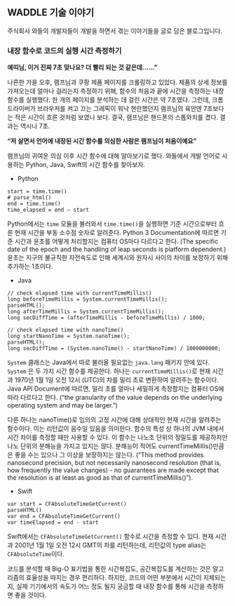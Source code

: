 ## WADDLE 기술 이야기

주식회사 와들의 개발자들이 개발을 하면서 겪는 이야기들을 글로 담은 블로그입니다. 

### 내장 함수로 코드의 실행 시간 측정하기

**예띠님, 이거 진짜 7초 맞나요? 더 빨리 되는 것 같은데……”**

 나른한 가을 오후, 램프님과 쿠팡 제품 페이지를 크롤링하고 있었다. 제품의 상세 정보를 가져오는데 얼마나 걸리는지 측정하기 위해, 함수의 처음과 끝에 시간을 측정하는 내장 함수를 실행했다. 한 개의 페이지를 분석하는 데 걸린 시간은 약 7초였다. 그런데, 크롬 드라이버가 브라우저를 켜고 끄는 그래픽이 워낙 현란했던지 램프님의 육안엔 7초보다는 적은 시간이 흐른 것처럼 보였나 보다. 결국, 램프님은 핸드폰의 스톱와치를 켰다. 결과는 역시나 7초.
 
**“저 살면서 언어에 내장된 시간 함수를 의심한 사람은 램프님이 처음이예요”**

 램프님의 귀여운 의심 이후 시간 함수에 대해 알아보기로 했다. 와들에서 개발 언어로 사용하는 Python, Java, Swift의 시간 함수를 찾아보자.

- Python

```import time
start = time.time()
# parse_html()
end = time.time()
time_elapsed = end – start
```

Python에서는 `time` 모듈을 불러와서 `time.time()`을 실행하면 기준 시간으로부터 흐른 현재 시간을 부동 소수점 숫자로 알려준다. Python 3 Documentation에 따르면 기준 시간과 윤초를 어떻게 처리할지는 컴퓨터 OS마다 다르다고 한다. (The specific date of the epoch and the handling of leap seconds is platform dependent.) 윤초는 지구의 불규칙한 자전속도로 인해 세계시와 원자시 사이의 차이를 보정하기 위해 추가하는 1초이다.

- Java

```
// check elapsed time with currentTimeMillis()
long beforeTimeMillis = System.currentTimeMillis();
parseHTML();
long afterTimeMillis = System.currentTimeMillis();
long secDiffTime = (afterTimeMillis - beforeTimeMillis) / 1000;

// check elapsed time with nanoTime()
long startNanoTime = System.nanoTime();
parseHTML();
long secDiffTime = (System.nanoTime() - startNanoTime) / 1000000000;
```

 `System` 클래스는 Java에서 따로 불러올 필요없는 `java.lang` 패키지 안에 있다. `System` 은 두 가지 시간 함수를 제공한다. 하나는 `currentTimeMillis()`로 현재 시간과 1970년 1월 1일 오전 12시 (UTC)의 차를 밀리 초로 변환하여 알려주는 함수이다. Java API Document에 따르면, 밀리 초를 얼마나 세밀하게 측정할지는 컴퓨터 OS에 따라 다르다고 한다. (“the granularity of the value depends on the underlying operating system and may be larger.”) 
 
 다른 하나는 nanoTime()로 임의의 고정 시간에 대해 상대적인 현재 시간을 알려주는 함수이다. 이는 리턴값이 음수일 있음을 의미한다. 함수의 특성 상 하나의 JVM 내에서 시간 차이를 측정할 때만 사용할 수 있다. 이 함수는 나노초 단위의 정밀도를 제공하지만 나노 단위의 분해능을 가지고 있지는 않다. 분해능이 적어도 currentTimeMillis()만큼은 좋을 수는 있으나 그 이상을 보장하지는 않는다. (“This method provides nanosecond precision, but not necessarily nanosecond resolution (that is, how frequently the value changes) - no guarantees are made except that the resolution is at least as good as that of currentTimeMillis()”).

- Swift

```
var start = CFAbsoluteTimeGetCurrent()
parseHTML()
var end = CFAbsoluteTimeGetCurrent()
var timeElapsed = end - start
```

 Swift에서는 `CFAbsoluteTimeGetCurrent()` 함수로 시간을 측정할 수 있다. 현재 시간과 2001년 1월 1일 오전 12시 GMT의 차를 리턴하는데, 리턴값의 type alias는 `CFAbsoluteTime`이다.

 코드를 분석할 때 Big-O 표기법을 통한 시간복잡도, 공간복잡도를 계산하는 것은 알고리즘의 효율성을 따지는 경우 편리하다. 하지만, 코드의 어떤 부분에서 시간이 지체되는지, 실제 기기에서의 속도가 어느 정도 될지 궁금할 때 내장 함수를 통해 시간을 측정하면 좋을 것이다.
